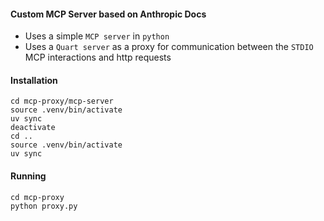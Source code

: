 #### Custom MCP Server based on Anthropic Docs
- Uses a simple `MCP server` in `python`
- Uses a `Quart server` as a proxy for communication between the `STDIO` MCP interactions and http requests
#### Installation
```
cd mcp-proxy/mcp-server
source .venv/bin/activate
uv sync
deactivate
cd ..
source .venv/bin/activate
uv sync
```
#### Running
```
cd mcp-proxy
python proxy.py
```